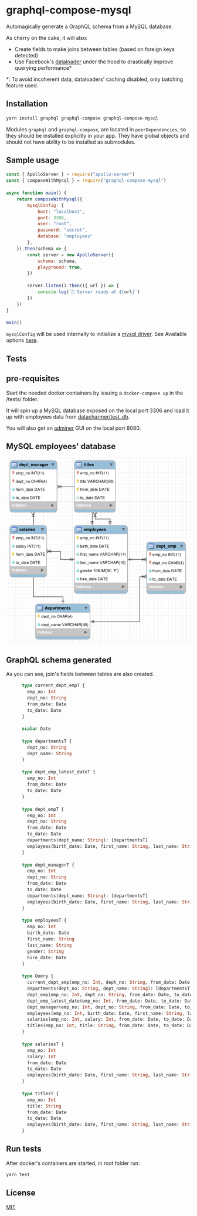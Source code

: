 # graphql-compose-mysql

Automagically generate a GraphQL schema from a MySQL database.

As cherry on the cake, it will also:
* Create fields to make joins between tables (based on foreign keys detected)
* Use Facebook's [dataloader](https://github.com/facebook/dataloader) under the hood to drastically improve querying performance*

*: To avoid incoherent data, dataloaders' caching disabled, only batching feature used.

## Installation

```bash
yarn install graphql graphql-compose graphql-compose-mysql
```

Modules `graphql` and `graphql-compose`, are located in `peerDependencies`, so they should be installed explicitly in your app. They have global objects and should not have ability to be installed as submodules.

## Sample usage

```js
const { ApolloServer } = require("apollo-server")
const { composeWithMysql } = require("graphql-compose-mysql")

async function main() {
    return composeWithMysql({
        mysqlConfig: {
            host: "localhost",
            port: 3306,
            user: "root",
            password: "secret",
            database: "employees"
        },
    }).then(schema => {
        const server = new ApolloServer({
            schema: schema,
            playground: true,
        })

        server.listen().then(({ url }) => {
            console.log(`🚀 Server ready at ${url}`)
        })
    })
}

main()
```

`mysqlConfig` will be used internally to initialize a [mysql driver](https://github.com/mysqljs/mysql). See Available options [here](https://github.com/mysqljs/mysql#connection-options).

## Tests
## pre-requisites
Start the needed docker containers by issuing a `docker-compose up` in the /tests/ folder.

It will spin up a MySQL database exposed on the local port 3306 and load it up with employees data from [datacharmer/test_db](
https://github.com/datacharmer/test_db).

You will also get an [adminer](https://www.adminer.org/) GUI on the local port 8080.

## MySQL employees' database
![emp_erd.png](emp_erd.png)

## GraphQL schema generated
As you can see, join's fields between tables are also created.

```GraphQL
      type current_dept_empT {
        emp_no: Int
        dept_no: String
        from_date: Date
        to_date: Date
      }
      
      scalar Date
      
      type departmentsT {
        dept_no: String
        dept_name: String
      }
      
      type dept_emp_latest_dateT {
        emp_no: Int
        from_date: Date
        to_date: Date
      }
      
      type dept_empT {
        emp_no: Int
        dept_no: String
        from_date: Date
        to_date: Date
        departments(dept_name: String): [departmentsT]
        employees(birth_date: Date, first_name: String, last_name: String, gender: String, hire_date: Date): [employeesT]
      }
      
      type dept_managerT {
        emp_no: Int
        dept_no: String
        from_date: Date
        to_date: Date
        departments(dept_name: String): [departmentsT]
        employees(birth_date: Date, first_name: String, last_name: String, gender: String, hire_date: Date): [employeesT]
      }
      
      type employeesT {
        emp_no: Int
        birth_date: Date
        first_name: String
        last_name: String
        gender: String
        hire_date: Date
      }
      
      type Query {
        current_dept_emp(emp_no: Int, dept_no: String, from_date: Date, to_date: Date): [current_dept_empT]
        departments(dept_no: String, dept_name: String): [departmentsT]
        dept_emp(emp_no: Int, dept_no: String, from_date: Date, to_date: Date): [dept_empT]
        dept_emp_latest_date(emp_no: Int, from_date: Date, to_date: Date): [dept_emp_latest_dateT]
        dept_manager(emp_no: Int, dept_no: String, from_date: Date, to_date: Date): [dept_managerT]
        employees(emp_no: Int, birth_date: Date, first_name: String, last_name: String, gender: String, hire_date: Date): [employeesT]
        salaries(emp_no: Int, salary: Int, from_date: Date, to_date: Date): [salariesT]
        titles(emp_no: Int, title: String, from_date: Date, to_date: Date): [titlesT]
      }
      
      type salariesT {
        emp_no: Int
        salary: Int
        from_date: Date
        to_date: Date
        employees(birth_date: Date, first_name: String, last_name: String, gender: String, hire_date: Date): [employeesT]
      }
      
      type titlesT {
        emp_no: Int
        title: String
        from_date: Date
        to_date: Date
        employees(birth_date: Date, first_name: String, last_name: String, gender: String, hire_date: Date): [employeesT]
      }
```

## Run tests
After docker's containers are started, in root folder run:
```bash
yarn test
```

## License

[MIT](LICENSE.md)